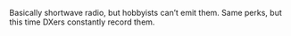 Basically shortwave radio, but hobbyists can’t emit them. Same perks, but this time DXers constantly record them.

